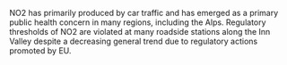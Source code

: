 NO2 has primarily produced by car traffic and has emerged as a primary public health concern in many regions, including the Alps. Regulatory thresholds of NO2 are violated at many roadside stations along the Inn Valley despite a decreasing general trend due to regulatory actions promoted by EU.
